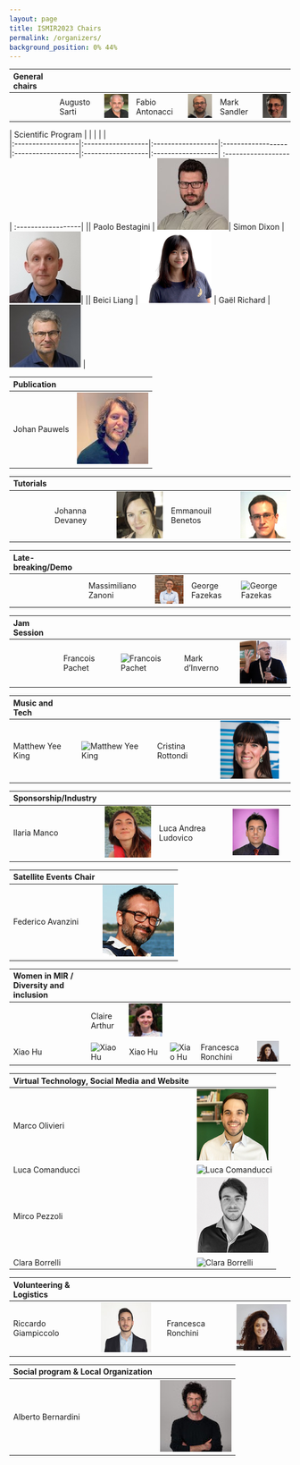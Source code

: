 ```yaml
---
layout: page
title: ISMIR2023 Chairs
permalink: /organizers/
background_position: 0% 44%
---
```


| General chairs  |  |  | | | | |
|:------------------|:------------------|:------------------|:------------------|:------------------|:------------------|:------------------|
|| Augusto Sarti | ![Augusto Sarti](assets/img/organizers/augusto_sarti2.jpeg)    | Fabio Antonacci    | ![Fabio  Antonacci](assets/img/organizers/fabio_antonacci.jpg)| Mark Sandler    | ![Mark Sandler](assets/img/organizers/msandler-128x128.jpg) |



| Scientific Program  |  |  |  |  |                                                                   
|:------------------|:------------------|:------------------|:------------------|:------------------|:------------------|:------------------| :------------------| :------------------|
|| Paolo Bestagini       | ![Paolo Bestagini](assets/img/organizers/paolo_bestagini.jpg)| Simon Dixon          | ![Simon Dixon](assets/img/organizers/simon_dixon.jpg)| 
|| Beici Liang         | ![Beici Liang](assets/img/organizers/beici_liang.png) |  Gaël Richard       |![Gaël Richard](assets/img/organizers/gael_richard.jpg) |




| Publication      | |
|:----------------|:------------------|
| Johan Pauwels          | ![Johan Pauwels](assets/img/organizers/johan_pauwels.jpg)|



| Tutorials        |      |  | | |
|:----------------|:------------------| :------------------| :------------------| :------------------|
|| Johanna Devaney          | ![ Johanna Devaney ](assets/img/organizers/johanna_devaney.jpg) | Emmanouil Benetos          |![Emmanouil Benetos ](assets/img/organizers/emmanouil_benetos.jpg) |


| Late-breaking/Demo     |      |  | | |
|:----------------|:------------------| :------------------| :------------------| :------------------|
||Massimiliano Zanoni          | ![ Massimiliano Zanoni ](assets/img/organizers/massimiliano_zanoni.png) |George Fazekas	| ![George Fazekas](assets/img/organizers/)|


| Jam Session	    |      |  | | |
|:----------------|:------------------| :------------------| :------------------| :------------------|
||Francois Pachet     | ![Francois Pachet](assets/img/organizers/)|  Mark d’Inverno      | ![Mark d’Inverno ](assets/img/organizers/mark_dinverno.png)|


|  Music and Tech		    |      |  | | |
|:----------------|:------------------| :------------------| :------------------| :------------------|
|Matthew Yee King     | ![Matthew Yee King ](assets/img/organizers/)| Cristina Rottondi      |![ Cristina Rottondi](assets/img/organizers/cristina_rottondi.jpg) |


|  Sponsorship/Industry	    |      |  | | |
|:----------------|:------------------| :------------------| :------------------| :------------------|
|Ilaria Manco | ![ Ilaria Manco](assets/img/organizers/Ilaria_manco.jpg)|  Luca Andrea Ludovico     | ![Luca Andrea Ludovico  ](assets/img/organizers/luca_andrea_ludovico.jpg)|


| Satellite Events Chair |       |   
|:--------------------|:------------------|
| Federico Avanzini | ![Federico Avanzini](assets/img/organizers/federico_avanzini.jpg)|


| Women in MIR / Diversity and inclusion |  |  | | | | |
|:------------------|:------------------|:------------------|:------------------|:------------------|:------------------|:------------------|
|| Claire Arthur  | ![Claire Arthur ](assets/img/organizers/claire_arthur.jpg)|
| Xiao Hu  |![Xiao Hu](assets/img/organizers/) | Xiao Hu  |![Xiao Hu](assets/img/organizers/) | Francesca Ronchini |![ Francesca Ronchini](assets/img/organizers/francesca_ronchini.jpg) |



| Virtual Technology, Social Media and Website  | |
|:-------------------|:------------------|
| Marco Olivieri                        | ![ Marco Olivieri  ](assets/img/organizers/marco_olivieri.jpg) |
| Luca Comanducci                        | ![Luca Comanducci ](assets/img/organizers/)|
| Mirco Pezzoli                        |![Mirco Pezzoli  ](assets/img/organizers/mirco_pezzoli.png)  |
| Clara Borrelli                        | ![Clara Borrelli  ](assets/img/organizers/clara_borrelli.jpg)|


|  Volunteering & Logistics    |      |  | | |
|:----------------|:------------------| :------------------| :------------------| :------------------|
|Riccardo Giampiccolo  | ![Riccardo Giampiccolo ](assets/img/organizers/riccardo_giampiccolo.jpg)|| Francesca Ronchini  | ![Francesca Ronchini ](assets/img/organizers/francesca_ronchini.jpg) |


| Social program & Local Organization       |    |                                                                                             
|:----------------|:------------------|
| Alberto Bernardini  |![Alberto Bernardini ](assets/img/organizers/alberto_bernardini.jpg) |

<!--

| General chairs  |                                                                                                |
|:------------------:|:-----------------------------------------------------------------------------------------------|
| Augusto Sarti    | ![Augusto Sarti's picture](/ismir2023/assets/img/organizers/asarti-100x100.jpg "Augusto Sarti") |
| Fabio Antonacci    | ![Fabio Antonacci's picture](/ismir2023/assets/img/organizers/fantonacci-100x100.jpg "Fabio Antonacci") |
| Mark Sandler    | ![Mark Sandler's picture](/ismir2023/assets/img/organizers/msandler-100x100.jpg "Mark Sandler") |


| Scientific Program  |                                                                                               |
|:-------------------:|:----------------------------------------------------------------------------------------------|
| Paolo Bestagini       | ![Paolo Bestagini's picture](/ismir2023/assets/img/organizers/pbestagini-100x100.jpg "Paolo Bestagini")    |
| Simon Dixon          | ![Simon Dixon's picture](/ismir2023/assets/img/organizers/ "Simon Dixon")        |
| Beici Liang         | ![Beici Liang's picture](/ismir2023/assets/img/organizers/ "Beici Liang")        |
| Gaël Richard       | ![Gaël Richard's picture](/ismir2023/assets/img/organizers/ "Gaël Richard") |



| Publication      |                                                                                                |
|:----------------:|:-----------------------------------------------------------------------------------------------|
| Johan Pauwels          | ![Johan Pauwels's picture](/ismir2023/assets/img/organizers/ "Johan Pauwels")        |
| Emilia Gómez          | ![Emilia Gómez's picture](/ismir2023/assets/img/organizers/ "Emilia Gómez")        |



| Tutorials        |                                                                                                  |
|:----------------:|:-------------------------------------------------------------------------------------------------|
| Johanna Devaney          | ![Johanna Devaney's picture](/ismir2023/assets/img/organizers/ "Johanna Devaney")        |
| Emmanouil Benetos          | ![Emmanouil Benetos's picture](/ismir2023/assets/img/organizers/ "Emmanouil Benetos")        |



| Late-breaking/Demo  |                                                                                                    |
|:-------------------:|:---------------------------------------------------------------------------------------------------|
| Massimiliano Zanoni          | ![Massimiliano Zanoni's picture](/ismir2023/assets/img/organizers/mzanoni-100x100.jpg "Massimiliano Zanoni")        |


| Music and Tech	   |                                                                                           |
|:--------------------:|:-------------------------------------------------------------------------------------------|
| Matthew Yee King     | ![Matthew Yee King's picture](/ismir2023/assets/img/organizers/ "Matthew Yee King")        |
| Francois Pachet      | ![Francois Pachet's picture](/ismir2023/assets/img/organizers/ "Francois Pachet")          |



| Women in MIR / Diversity and inclysion|                                                                                                        |
|:--------------------:|:-------------------------------------------------------------------------------------------------------|
| Helene Camille Crayencour          | ![Helene Camille Crayencour's picture](/ismir2023/assets/img/organizers/ "Helene Camille Crayencour")        |
| Giorgia Cantisani          | ![Giorgia Cantisani's picture](/ismir2023/assets/img/organizers/ "Giorgia Cantisani")        |



| Virtual Technology, Social Media and Website  |                                                            |
|:-------------------:|:-------------------------------------------------------------------------------------|
| Marco Olivieri                        | ![Marco Olivieri's picture](/ismir2023/assets/img/organizers/molivieri-100x100.jpg "Marco Olivieri") |
| Luca Comanducci                        | ![Luca Comanducci's picture](/ismir2023/assets/img/organizers/lcomanducci-100x100.jpg "Luca Comanducci") |
| Mirco Pezzoli                        | ![Mirco Pezzoli's picture](/ismir2023/assets/img/organizers/mpezzoli-100x100.jpg "Mirco Pezzoli") |



| Volunteering & Logistics   |                                                                                                        |
|:--------------------:|:-------------------------------------------------------------------------------------------------------|
| Riccardo Giampiccolo  | ![Riccardo Giampiccolo's picture](/ismir2023/assets/img/organizers/rgiampiccolo-100x100.jpg "Riccardo Giampiccolo") |
| Francesca Ronchini  | ![Francesca Ronchini's picture](/ismir2023/assets/img/organizers/fronchini-100x100.jpg "Francesca Ronchini") |

| Social program & Local Organization       |                                                                                                |
|:----------------:|:-----------------------------------------------------------------------------------------------|
| Alberto Bernardini  | ![Alberto Bernardini's picture](/ismir2023/assets/img/organizers/abernardini-100x100.jpg "Alberto Bernardini") |

-->
